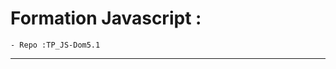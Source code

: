 # Formation Javascript : 
    - Repo :TP_JS-Dom5.1

********************************************************************************************
